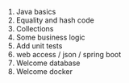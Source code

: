 1. Java basics
2. Equality and hash code
3. Collections
4. Some business logic
5. Add unit tests
6. web access / json / spring boot
7. Welcome database
8. Welcome docker
